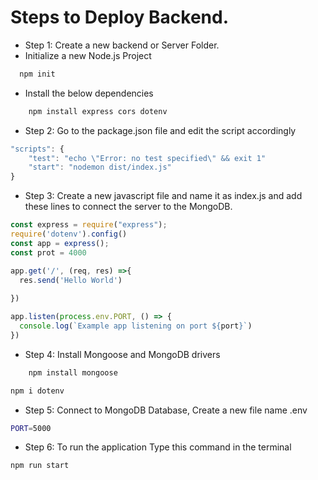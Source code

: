 # Steps to Deploy Backend. 

- Step 1: Create a new backend or Server Folder.
- Initialize a new Node.js Project
```sh
  npm init
```
- Install the below dependencies

```sh
    npm install express cors dotenv
```
- Step 2: Go to the package.json file and edit the script accordingly

```javascript
"scripts": {
    "test": "echo \"Error: no test specified\" && exit 1"
    "start": "nodemon dist/index.js"
}
```
- Step 3: Create a new javascript file and name it as index.js and add these lines to connect the server to the MongoDB.


```javascript
const express = require("express");
require('dotenv').config()
const app = express();
const prot = 4000

app.get('/', (req, res) =>{
  res.send('Hello World')
  
})

app.listen(process.env.PORT, () => {
  console.log(`Example app listening on port ${port}`)
})


```

- Step 4: Install Mongoose and MongoDB drivers

```sh
    npm install mongoose
```

```sh
npm i dotenv
```
- Step 5: Connect to MongoDB Database,
Create a new file name .env

```sh
PORT=5000
```

- Step 6: To run the application Type this command in the terminal

```sh
npm run start
```

